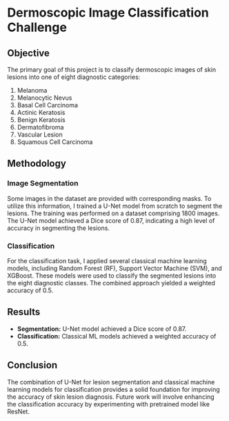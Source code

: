 # Dermoscopic Image Classification Challenge

## Objective

The primary goal of this project is to classify dermoscopic images of skin lesions into one of eight diagnostic categories:

1. Melanoma
2. Melanocytic Nevus
3. Basal Cell Carcinoma
4. Actinic Keratosis
5. Benign Keratosis
6. Dermatofibroma
7. Vascular Lesion
8. Squamous Cell Carcinoma

## Methodology

### Image Segmentation

Some images in the dataset are provided with corresponding masks. To utilize this information, I trained a U-Net model from scratch to segment the lesions. 
The training was performed on a dataset comprising 1800 images. The U-Net model achieved a Dice score of 0.87, indicating a high level of accuracy in segmenting the lesions.

### Classification

For the classification task, I applied several classical machine learning models, including Random Forest (RF), Support Vector Machine (SVM), and XGBoost. 
These models were used to classify the segmented lesions into the eight diagnostic classes. The combined approach yielded a weighted accuracy of 0.5.

## Results

- **Segmentation:** U-Net model achieved a Dice score of 0.87.
- **Classification:** Classical ML models achieved a weighted accuracy of 0.5.

## Conclusion

The combination of U-Net for lesion segmentation and classical machine learning models for classification provides a solid foundation for improving the accuracy of skin lesion diagnosis. 
Future work will involve enhancing the classification accuracy by experimenting with pretrained model like ResNet.
